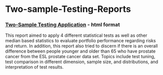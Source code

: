 # Two-sample-Testing-Reports
### [Two-Sample Testing Application](https://statallen.github.io/Two-sample-Testing-Application/Two-sample%20Testing%20Application.html) - html format
This report aimed to apply 4 different statistical tests as well as other median based statistics to evaluate portfolio performance regarding risks and return. In addition, this report also tried to discern if there is an overall difference between people younger and older than 65 who have prostate cancer from the ESL prostate cancer data set. Topics include test tuning, test comparison in different dimension, sample size, and distributions, and interpretation of test results. 
